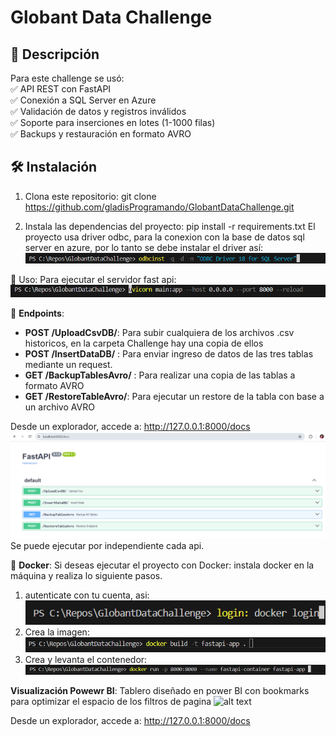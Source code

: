 # Globant Data Challenge

## 🚀 Descripción
Para este challenge se usó:  
✅ API REST con FastAPI  
✅ Conexión a SQL Server en Azure  
✅ Validación de datos y registros inválidos  
✅ Soporte para inserciones en lotes (1-1000 filas)  
✅ Backups y restauración en formato AVRO 

## 🛠️ Instalación
1. Clona este repositorio:
   git clone https://github.com/gladisProgramando/GlobantDataChallenge.git

2. Instala las dependencias del proyecto:
pip install -r requirements.txt
El proyecto usa driver odbc, para la conexion con la base de datos sql server en azure, por lo tanto se debe instalar el driver así:
![alt text](image-2.png)

🚀 Uso:
Para ejecutar el servidor fast api:
![ejecuta la siguiente línea:](image.png)

📡 **Endpoints**:
- **POST /UploadCsvDB/**: Para subir cualquiera de los archivos .csv historicos, en la carpeta Challenge hay una copia de ellos
- **POST /InsertDataDB/** : Para enviar ingreso de datos de las tres tablas mediante un request.
- **GET /BackupTablesAvro/** : Para realizar una copia de las tablas a formato AVRO
- **GET /RestoreTableAvro/**: Para ejecutar un restore de la tabla con base a un archivo AVRO


Desde un explorador, accede a: http://127.0.0.1:8000/docs
![alt text](image-6.png)
Se puede ejecutar por independiente cada api.

🐳 **Docker**:
Si deseas ejecutar el proyecto con Docker:
instala docker en la máquina y realiza lo siguiente pasos.
1. autenticate con tu cuenta, asi:
![alt text](image-1.png)
2. Crea la imagen:
![alt text](image-3.png)
3. Crea y levanta el contenedor:
![alt text](image-4.png)

**Visualización Powewr BI**:
Tablero diseñado en power BI con bookmarks para optimizar el espacio de los filtros de pagina
![alt text](image-7.png)



Desde un explorador, accede a: http://127.0.0.1:8000/docs
